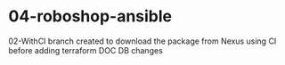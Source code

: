 # 04-roboshop-ansible

02-WithCI branch created to download the package from Nexus using CI before adding terraform DOC DB changes
